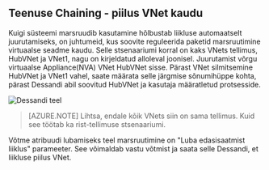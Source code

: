 ## <a name="service-chaining---transit-through-peered-vnet"></a>Teenuse Chaining - piilus VNet kaudu

Kuigi süsteemi marsruudib kasutamine hõlbustab liikluse automaatselt juurutamiseks, on juhtumeid, kus soovite reguleerida paketid marsruutimine virtuaalse seadme kaudu.
Selle stsenaariumi korral on kaks VNets tellimus, HubVNet ja VNet1, nagu on kirjeldatud alloleval joonisel. Juurutamist võrgu virtuaalse Appliance(NVA) VNet HubVNet sisse. Pärast VNet silmitsemine HubVNet ja VNet1 vahel, saate määrata selle järgmise sõnumihüppe kohta, pärast Dessandi abil soovitud HubVNet ja kasutaja määratletud protsesside.

![Dessandi teel](./media/virtual-networks-create-vnetpeering-scenario-transit-include/figure01.PNG)

> [AZURE.NOTE] Lihtsa, endale kõik VNets siin on sama tellimus. Kuid see töötab ka rist-tellimuse stsenaariumi.

Võtme atribuudi lubamiseks teel marsruutimine on "Luba edasisaatmist liiklus" parameeter. See võimaldab vastu võtmist ja saata selle Dessandi, et liikluse piilus VNet.  
